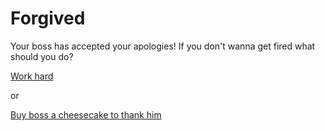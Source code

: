 # Forgived

Your boss has accepted your apologies! If you don't wanna get fired what should you do?

[Work hard](work-hard.md)

or

[Buy boss a cheesecake to thank him](fired.md)



